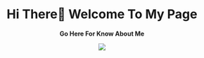 <!DOCTYPE html>
<html lang="en">
<body>
  <h1><center>Hi There👋 Welcome To My Page</center></h1>
 <p>
  <center> <b> Go Here For Know About Me </b> 
 </p>
<p>
  <a href="####">
    <img src="https://www.google.com/url?sa=i&url=https%3A%2F%2Ficonscout.com%2Ficons%2Faeroplan&psig=AOvVaw0m1Mya-KAmx8B22-eru0AP&ust=1674545778098000&source=images&cd=vfe&ved=0CBAQjRxqFwoTCMjy4qSX3fwCFQAAAAAdAAAAABAE](https://cdn.iconscout.com/icon/premium/png-128-thumb/aeroplan-3605948-3006523.png">
</a>
</p>
</body>
</html>
